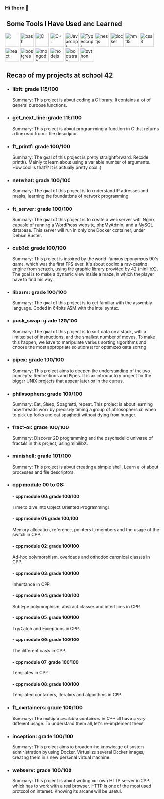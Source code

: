 ### Hi there 👋

<h2>&nbsp;Some Tools I Have Used and Learned</h2>
<p align="left">
<img src="https://cdn.jsdelivr.net/gh/devicons/devicon/icons/vscode/vscode-original-wordmark.svg" width="45" height="45"/>
<img src="https://cdn.jsdelivr.net/gh/devicons/devicon/icons/bash/bash-original.svg" alt="bash" width="45" height="45"/>
<img src="https://cdn.jsdelivr.net/gh/devicons/devicon/icons/c/c-original.svg" alt="C" width="45" height="45"/>
<img src="https://cdn.jsdelivr.net/gh/devicons/devicon/icons/cplusplus/cplusplus-original.svg" alt="C++" width="45" height="45"/>
<img src="https://cdn.jsdelivr.net/gh/devicons/devicon/icons/javascript/javascript-original.svg" alt="Javascript" width="45" height="45"/>
<img src="https://cdn.jsdelivr.net/gh/devicons/devicon/icons/typescript/typescript-original.svg" alt="Typescript" width="45" height="45"/>
<img src="https://cdn.jsdelivr.net/gh/devicons/devicon/icons/nestjs/nestjs-plain-wordmark.svg" alt="nestjs" width="45" height="45"/>
<img src="https://cdn.jsdelivr.net/gh/devicons/devicon/icons/docker/docker-original-wordmark.svg" alt="docker" width="45" height="45"/>
<img src="https://cdn.jsdelivr.net/gh/devicons/devicon/icons/html5/html5-plain-wordmark.svg" alt="hmtl5" width="45" height="45"/>
<img src="https://cdn.jsdelivr.net/gh/devicons/devicon/icons/css3/css3-plain-wordmark.svg" alt="css3" width="45" height="45"/>
<img src="https://cdn.jsdelivr.net/gh/devicons/devicon/icons/react/react-original-wordmark.svg" alt="react" width="45" height="45"/>
<img src="https://cdn.jsdelivr.net/gh/devicons/devicon/icons/postgresql/postgresql-original-wordmark.svg" alt="postgres" width="45" height="45"/>
<img src="https://cdn.jsdelivr.net/gh/devicons/devicon/icons/mongodb/mongodb-original-wordmark.svg" alt="mongodb" width="45" height="45"/>
<img src="https://cdn.jsdelivr.net/gh/devicons/devicon/icons/nodejs/nodejs-plain-wordmark.svg" alt="nodejs" width="45" height="45"/>
<img src="https://cdn.jsdelivr.net/gh/devicons/devicon/icons/bootstrap/bootstrap-original-wordmark.svg" alt="bootstrap" width="45" height="45"/>
<img src="https://cdn.jsdelivr.net/gh/devicons/devicon/icons/python/python-original-wordmark.svg" alt="python" width="45" height="45"/>
</p>
<h2>&nbsp;Recap of my projects at school 42</h2>
<ul>
	<li>
		<h3>libft: grade 115/100</h3>
		<p>Summary:
			This project is about coding a C library.
			It contains a lot of general purpose functions.</p>
	</li>
	<li>
		<h3>get_next_line: grade 115/100</h3>
		<p>Summary:
			This project is about programming a function in C that returns a line
			read from a file descriptor.</p>
	</li>
	<li>
		<h3>ft_printf: grade 100/100</h3>
		<p>Summary:
			The goal of this project is pretty straightforward. Recode printf().
			Mainly to learn about using a variable number of arguments. How cool is that??
			It is actually pretty cool :)</p>
	</li>
	<li>
		<h3>netwhat: grade 100/100</h3>
		<p>Summary:
			The goal of this project is to understand IP adresses and masks, learning
			the foundations of network programming.
		</p>
	</li>
	<li>
		<h3>ft_server: grade 100/100</h3>
		<p>Summary:
			The goal of this project is to create a web server with Nginx capable of running a WordPress website, 
			phpMyAdmin, and a MySQL database. This server will run in only one Docker container, under Debian Buster.
		</p>
	</li>
	<li>
		<h3>cub3d: grade 100/100</h3>
		<p>Summary:
			This project is inspired by the world-famous eponymous 90's game, which was the first FPS ever. 
			It's about coding a ray-casting engine from scratch, using the graphic library provided by 42 (minilibX).
			The goal is to make a dynamic view inside a maze, in which the player have to find his way. 
		</p>
	</li>
	<li>
		<h3>libasm: grade 100/100</h3>
		<p>Summary:
			The goal of this project is to get familiar with the assembly language.
			Coded in 64bits ASM with the Intel syntax.
		</p>
	</li>
	<li>
		<h3>push_swap: grade 125/100</h3>
		<p>Summary:
			The goal of this project is to sort data on a stack, with a limited set of instructions, 
			and the smallest number of moves. To make this happen, we have to manipulate various 
			sorting algorithms and choose the most appropriate solution(s) for optimized data sorting.</p>
	</li>
	<li>
		<h3>pipex: grade 100/100</h3>
		<p>Summary:
			This project aims to deepen the understanding of the two concepts: 
			Redirections and Pipes. It is an introductory project for the bigger 
			UNIX projects that appear later on in the cursus. 
		</p>
	</li>
	<li>
		<h3>philosophers: grade 100/100</h3>
		<p>Summary:
			Eat, Sleep, Spaghetti, repeat. This project is about learning how threads work by precisely 
			timing a group of philosophers on when to pick up forks and eat spaghetti without dying from hunger.
		</p>
	</li>
	<li>
		<h3>fract-ol: grade 100/100</h3>
		<p>Summary:
			Discover 2D programming and the psychedelic universe of fractals in this project, using minilibX. 
		</p>
	</li>
	<li>
		<h3>minishell: grade 101/100</h3>
		<p>Summary:
			This project is about creating a simple shell.
			Learn a lot about processes and file descriptors.</p>
	</li>
	<li>
		<h3>cpp module 00 to 08:</h3>
		<h4> - cpp module 00: grade 100/100</h4>
		<p>Time to dive into Object Oriented Programming! </p>
		<h4> - cpp module 01: grade 100/100</h4>
		<p>Memory allocation, reference, pointers to members and the usage of the switch in CPP. </p>
		<h4> - cpp module 02: grade 100/100</h4>
		<p>Ad-hoc polymorphism, overloads and orthodox canonical classes in CPP. </p>
		<h4> - cpp module 03: grade 100/100</h4>
		<p>Inheritance in CPP. </p>
		<h4> - cpp module 04: grade 100/100</h4>
		<p>Subtype polymorphism, abstract classes and interfaces in CPP. </p>
		<h4> - cpp module 05: grade 100/100</h4>
		<p>Try/Catch and Exceptions in CPP. </p>
		<h4> - cpp module 06: grade 100/100</h4>
		<p>The different casts in CPP. </p>
		<h4> - cpp module 07: grade 100/100</h4>
		<p>Templates in CPP. </p>
		<h4> - cpp module 08: grade 100/100</h4>
		<p>Templated containers, iterators and algorithms in CPP. </p>
	</li>
	<li>
		<h3>ft_containers: grade 100/100</h3>
		<p>Summary:
			The multiple available containers in C++ all have a very different usage. To understand them all, let's re-implement them! 
		</p>
	</li>
	<li>
		<h3>inception: grade 100/100</h3>
		<p>Summary:
			This project aims to broaden the knowledge of system administration by using Docker. 
			Virtualize several Docker images, creating them in a new personal virtual machine. </p>
	</li>
	<li>
		<h3>webserv: grade 100/100</h3>
		<p>Summary:
			This project is about writing our own HTTP server in CPP. which has to work with a real browser. 
			HTTP is one of the most used protocol on internet. Knowing its arcane will be useful. </p>
	</li>
</ul>

<!--
**ablondel19/ablondel19** is a ✨ _special_ ✨ repository because its `README.md` (this file) appears on your GitHub profile.

Here are some ideas to get you started:

- 🔭 I’m currently working on ...
- 🌱 I’m currently learning ...
- 👯 I’m looking to collaborate on ...
- 🤔 I’m looking for help with ...
- 💬 Ask me about ...
- 📫 How to reach me: ...
- 😄 Pronouns: ...
- ⚡ Fun fact: ...
-->
